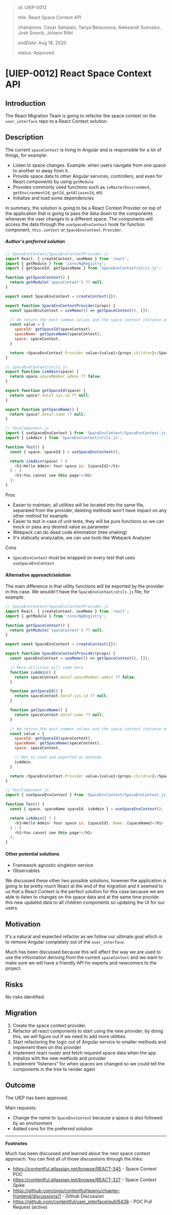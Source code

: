 > id: UIEP-0012
>
> title: React Space Context API
>
> champions: Cezar Sampaio, Tanya Bessonova, Aleksandr Suevalov, Josh Smock, Johann Röhl
>
> endDate: Aug 18, 2020
>
> status: Approved

# [UIEP-0012] React Space Context API

## Introduction

The React Migration Team is going to refactor the space context on the `user_interface` repo to a React Context solution.

## Description

The current `spaceContext` is living in Angular and is responsible for a lot of things, for example:

- Listen to space changes. Example: when users navigate from one space to another or away from it.
- Provide space data to other Angular services, controllers, and even for React components by using `getModule`
- Provides commonly used functions such as `isMasterEnvironment`, `getEnvironmentId`, `getId`, `getAliasesId`, etc
- Initialize and load some dependencies

In summary, the solution is going to be a React Context Provider on top of the application that is going to pass the data down to the components whenever the user changes to a different space. The components will access the data through the `useSpaceEnvContext` hook for function component, `this.context` or `SpaceEnvContext.Provider`.

##### Author's preferred solution

```js
// SpaceEnvContext/SpaceEnvContextProvider.js
import React, { createContext, useMemo } from 'react';
import { getModule } from 'core/NgRegistry';
import { getSpaceId, getSpaceName } from 'SpaceEnvContext/utils.js';

function getSpaceContext() {
  return getModule('spaceContext') ?? null;
}

export const SpaceEnvContext = createContext({});

export function SpaceEnvContextProvider(props) {
  const spaceEnvContext = useMemo(() => getSpaceContext(), []);

  // We return the most common values and the space context instance as well
  const value = {
    spaceId: getSpaceId(spaceContext),
    spaceName: getSpaceName(spaceContext),
    space: spaceContext,
  }

  return <SpaceEnvContext.Provider value={value}>{props.children}</SpaceEnvContext.Provider>;
}

// SpaceEnvContext/utils.js
export function isAdmin(space) {
  return space.spaceMember.admin ?? false;
}

export function getSpaceId(space) {
  return space?.data?.sys.id ?? null;
}

export function getSpaceName() {
  return space?.data?.name ?? null;
}

// TestComponent.js
import { useSpaceEnvContext } from 'SpaceEnvContext/SpaceEnvContext.js';
import { isAdmin } from 'SpaceEnvContext/utils.js';

function Test() {
  const { space, spaceId } = useSpaceEnvContext();

  return isAdmin(space) ? (
    <h1>Hello Admin! Your space is: {spaceId}</h1>
  ) : (
    <h1>You cannot see this page!</h1>
  );
}
```

Pros

- Easier to maintain, all utilities will be located into the same file, separated from the provider, deleting methods won't have impact on any other method for example
- Easier to test in case of unit tests, they will be pure functions so we can mock or pass any desired value as parameter
- Webpack can do dead code elimination (tree shaking)
- It's statically analyzable, we can use tools like Webpack Analyzer

Cons

- `SpaceEnvContext` must be wrapped on every test that uses `useSpaceEnvContext`

#### Alternative approach/solution

The main difference is that utility functions will be exported by the provider in this case. We wouldn't have the `SpaceEnvContext/utils.js` file, for example.

```js
// SpaceEnvContext/SpaceEnvContextProvider.js
import React, { createContext, useMemo } from 'react';
import { getModule } from 'core/NgRegistry';

function getSpaceContext() {
  return getModule('spaceContext') ?? null;
}

export const SpaceEnvContext = createContext({});

export function SpaceEnvContextProvider(props) {
  const spaceEnvContext = useMemo(() => getSpaceContext(), []);

  // More utilities will come here
  function isAdmin() {
    return spaceContext.data?.spaceMember.admin ?? false;
  }

  function getSpaceId() {
    return spaceContext.data?.sys.id ?? null;
  }

  function getSpaceName() {
    return spaceContext.data?.name ?? null;
  }

  // We return the most common values and the space context instance as well + not so used as methods
  const value = {
    spaceId: getSpaceId(spaceContext),
    spaceName: getSpaceName(spaceContext),
    space: spaceContext,

    // Not so used and exported as methods
    isAdmin,
  }

  return <SpaceEnvContext.Provider value={value}>{props.children}</SpaceEnvContext.Provider>;
}

// TestComponent.js
import { useSpaceEnvContext } from 'SpaceEnvContext/SpaceEnvContext.js';

function Test() {
  const { space, spaceName spaceId, isAdmin } = useSpaceEnvContext();

  return isAdmin() ? (
    <h1>Hello Admin! Your space is: {spaceId}. Name: {spaceName}</h1>
  ) : (
    <h1>You cannot see this page!</h1>
  );
}
```

#### Other potential solutions

- Framework agnostic singleton service
- Observables

We discussed these other two possible solutions, however the application is going to be pretty much React at the end of the migration and it seemed to us that a React Context is the perfect solution for this case because we are able to listen to changes on the space data and at the same time provide this new updated data to all children components so updating the UI for our users. 

## Motivation

It's a natural and expected refactor as we follow our ultimate goal which is to remove Angular completely out of the `user_interface`.

Much has been discussed because this will affect the way we are used to use the information deriving from the current `spaceContext` and we want to make sure we will have a friendly API for experts and newcomers to the project. 

## Risks

No risks identified.

## Migration

1. Create the space context provider.
1. Refactor all react components to start using the new provider, by doing this, we will figure out if we need to add more utilities
1. Start refactoring the logic out of Angular service to smaller methods and implement them on this provider
1. Implement react router and fetch required space data when the app initialize with the new methods and provider
1. Implement “listeners” for when spaces are changed so we could tell the components in the tree to render again

## Outcome

The UIEP has been approved.

Main requests:

- Change the name to `SpaceEnvContext` because a space is also followed by an environment
- Added cons for the preferred solution

---

**Footnotes**

Much has been discussed and learned about the next space context approach. You can find all of those discussions through the links:

- https://contentful.atlassian.net/browse/REACT-345 - Space Context POC
- https://contentful.atlassian.net/browse/REACT-327 - Space Context Spike
- https://github.com/orgs/contentful/teams/chapter-frontend/discussions/1 - Github Discussion
- https://github.com/contentful/user_interface/pull/6438 - POC Pull Request (active)